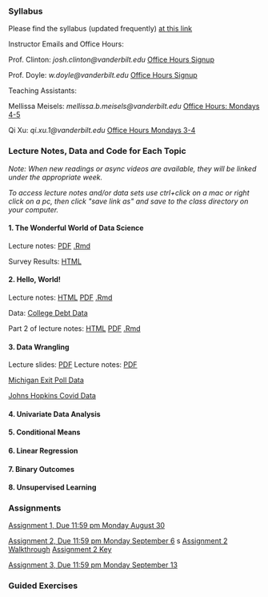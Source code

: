 ### Syllabus

Please find the syllabus (updated frequently) [at this link](https://raw.githack.com/wdoyle42/vandy_ds_1000/main/DS-1000-Syllabus.html)

Instructor Emails and Office Hours:

Prof. Clinton: _josh.clinton@vanderbilt.edu_
[Office Hours Signup](https://calendly.com/josh-clinton/office-hours-meeting)


Prof. Doyle: _w.doyle@vanderbilt.edu_
[Office Hours Signup](https://outlook.office365.com/owa/calendar/WillDoyle@Vanderbilt365.onmicrosoft.com/bookings/)

Teaching Assistants:

Mellissa Meisels: _mellissa.b.meisels@vanderbilt.edu_
[Office Hours: Mondays 4-5](https://calendly.com/mellissa-b-meisels/officehours?month=2021-08)

Qi Xu: _qi.xu.1@vanderbilt.edu_ 
[Office Hours Mondays 3-4](https://calendly.com/qi-xu/ds1000-office-hours-qi-xu?month=2021-08) 


### Lecture Notes, Data and Code for Each Topic 

*Note: When new readings or async videos are available, they will be linked under the appropriate week.*

*To access lecture notes and/or data sets use ctrl+click on a mac or right click on a pc, then click "save link as" and save to the class directory on your computer.*

#### 1\. The Wonderful World of Data Science

Lecture notes:  [PDF](https://github.com/wdoyle42/vandy_ds_1000/raw/main/Lectures/Lecture1_IntroMotivation/Lecture1_Motivation.pdf) [.Rmd](https://github.com/wdoyle42/vandy_ds_1000/raw/main/Lectures/Lecture1_IntroMotivation/Lecture1_Motivation.Rmd)

Survey Results: [HTML](https://raw.githack.com/wdoyle42/vandy_ds_1000/main/Lectures/Lecture1_IntroMotivation/survey_results.html)

#### 2\. Hello, World!

Lecture notes: [HTML](https://raw.githack.com/wdoyle42/vandy_ds_1000/main/Lectures/Lecture2_HelloWorld/Lecture2_HelloWorld.html) [PDF](https://github.com/wdoyle42/vandy_ds_1000/raw/main/Lectures/Lecture2_HelloWorld/Lecture2_HelloWorld.pdf) [.Rmd](https://raw.githubusercontent.com/wdoyle42/vandy_ds_1000/main/Lectures/Lecture2_HelloWorld/Lecture2_HelloWorld.Rmd)

Data: [College Debt Data](https://github.com/wdoyle42/vandy_ds_1000/raw/main/Lectures/Lecture2_HelloWorld/sc_debt.Rds)

Part 2 of lecture notes: [HTML](https://raw.githack.com/wdoyle42/vandy_ds_1000/main/Lectures/Lecture2_HelloWorld/Lecture2_HelloWorld_part2.html) [PDF](https://github.com/wdoyle42/vandy_ds_1000/raw/main/Lectures/Lecture2_HelloWorld/Lecture2_HelloWorld_part2.pdf) [.Rmd](https://raw.githubusercontent.com/wdoyle42/vandy_ds_1000/main/Lectures/Lecture2_HelloWorld/Lecture2_HelloWorld_part2.Rmd)

#### 3\.  Data Wrangling

Lecture slides: [PDF](https://github.com/wdoyle42/vandy_ds_1000/raw/main/Lectures/Topic3_DataWrangling/Topic3_DataWranglingLecture-Student.pdf)
Lecture notes: [PDF](https://github.com/wdoyle42/vandy_ds_1000/raw/main/Lectures/Topic3_DataWrangling/DataWrangling.pdf)

[Michigan Exit Poll Data](https://github.com/wdoyle42/vandy_ds_1000/raw/main/Lectures/Topic3_DataWrangling/data/Final%20MI%20subset.Rdata)


[Johns Hopkins Covid Data](https://github.com/wdoyle42/vandy_ds_1000/raw/main/Lectures/Topic3_DataWrangling/data/JohnsHopkinsStateCasesTS.csv)


#### 4\. Univariate Data Analysis

#### 5\. Conditional Means

#### 6\. Linear Regression

#### 7\. Binary Outcomes

#### 8\. Unsupervised Learning



### Assignments

[Assignment 1, Due 11:59 pm Monday August 30](https://raw.githack.com/wdoyle42/vandy_ds_1000/main/Assignments/01-assignment.html)

[Assignment 2, Due 11:59 pm Monday September 6](https://raw.githack.com/wdoyle42/vandy_ds_1000/main/Assignments/02-assignment.html)
s
[Assignment 2 Walkthrough](https://youtu.be/GjhLjdI8Slc)
[Assignment 2 Key](https://github.com/wdoyle42/vandy_ds_1000/raw/main/Assignments/02-assignment-key.Rmd)

[Assignment 3, Due 11:59 pm Monday September 13](https://raw.githack.com/wdoyle42/vandy_ds_1000/main/Assignments/03-assignment.html)

### Guided Exercises


